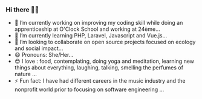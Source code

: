 ### Hi there 👋🏿

- 🔭 I’m currently working on improving my coding skill while doing an apprenticeship at O'Clock School and working at 24ème...
- 🌱 I’m currently learning PHP, Laravel, Javascript and Vue.js...
- 👯 I’m looking to collaborate on open source projects focused on ecology and social impact...
- 😄 Pronouns: She/Her...
- 😍 I love : food, contemplating, doing yoga and meditation, learning new things about everything, laughing, talking, smelling the perfumes of nature ...
- ⚡ Fun fact: I have had different careers in the music industry and the nonprofit world prior to focusing on software engineering ...
